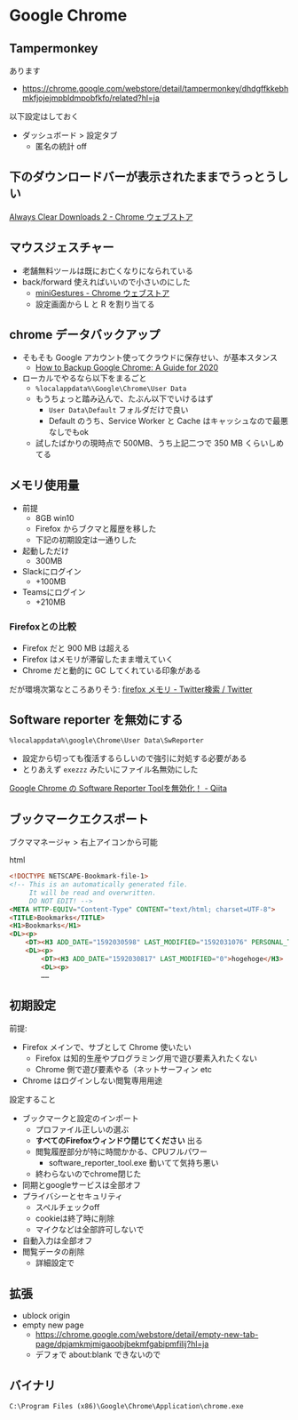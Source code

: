 # Google Chrome

## Tampermonkey
あります

- https://chrome.google.com/webstore/detail/tampermonkey/dhdgffkkebhmkfjojejmpbldmpobfkfo/related?hl=ja

以下設定はしておく

- ダッシュボード > 設定タブ
    - 匿名の統計 off

## 下のダウンロードバーが表示されたままでうっとうしい
[Always Clear Downloads 2 - Chrome ウェブストア](https://chrome.google.com/webstore/detail/always-clear-downloads-2/jcajchndfkmnaefkhoaoiagemplbfffn)

## マウスジェスチャー
- 老舗無料ツールは既にお亡くなりになられている
- back/forward 使えればいいので小さいのにした
    - [miniGestures - Chrome ウェブストア](https://chrome.google.com/webstore/detail/minigestures/apnjnepphihnjahpbfjiebcnpgmjnhfp?hl=ja)
    - 設定画面から L と R を割り当てる

## chrome データバックアップ
- そもそも Google アカウント使ってクラウドに保存せい、が基本スタンス
    - [How to Backup Google Chrome: A Guide for 2020](https://www.cloudwards.net/backup-google-chrome/)
- ローカルでやるなら以下をまるごと
    - `%localappdata%\Google\Chrome\User Data`
    - もうちょっと踏み込んで、たぶん以下でいけるはず
        - `User Data\Default` フォルダだけで良い
        - Default のうち、Service Worker と Cache はキャッシュなので最悪なしでもok
    - 試したばかりの現時点で 500MB、うち上記二つで 350 MB くらいしめてる

## メモリ使用量
- 前提
    - 8GB win10
    - Firefox からブクマと履歴を移した
    - 下記の初期設定は一通りした
- 起動しただけ
    - 300MB
- Slackにログイン
    - +100MB
- Teamsにログイン
    - +210MB

### Firefoxとの比較
- Firefox だと 900 MB は超える
- Firefox はメモリが滞留したまま増えていく
- Chrome だと動的に GC してくれている印象がある

だが環境次第なところありそう: [firefox メモリ - Twitter検索 / Twitter](https://twitter.com/search?q=firefox%20%E3%83%A1%E3%83%A2%E3%83%AA&src=typed_query)

## Software reporter を無効にする
`%localappdata%\google\Chrome\User Data\SwReporter`

- 設定から切っても復活するらしいので強引に対処する必要がある
- とりあえず `exezzz` みたいにファイル名無効にした

[Google Chrome の Software Reporter Toolを無効化！ - Qiita](https://qiita.com/YuheiTani/items/162ce1d559d2618f31b4)

## ブックマークエクスポート
ブクママネージャ > 右上アイコンから可能

html

```html
<!DOCTYPE NETSCAPE-Bookmark-file-1>
<!-- This is an automatically generated file.
     It will be read and overwritten.
     DO NOT EDIT! -->
<META HTTP-EQUIV="Content-Type" CONTENT="text/html; charset=UTF-8">
<TITLE>Bookmarks</TITLE>
<H1>Bookmarks</H1>
<DL><p>
    <DT><H3 ADD_DATE="1592030598" LAST_MODIFIED="1592031076" PERSONAL_TOOLBAR_FOLDER="true">ブックマーク バー</H3>
    <DL><p>
        <DT><H3 ADD_DATE="1592030817" LAST_MODIFIED="0">hogehoge</H3>
        <DL><p>
        ……
```

## 初期設定
前提:

- Firefox メインで、サブとして Chrome 使いたい
    - Firefox は知的生産やプログラミング用で遊び要素入れたくない
    - Chrome 側で遊び要素やる（ネットサーフィン etc
- Chrome はログインしない閲覧専用用途

設定すること

- ブックマークと設定のインポート
    - プロファイル正しいの選ぶ
    - **すべてのFirefoxウィンドウ閉じてください** 出る
    - 閲覧履歴部分が特に時間かかる、CPUフルパワー
        - software_reporter_tool.exe 動いてて気持ち悪い
    - 終わらないのでchrome閉じた
- 同期とgoogleサービスは全部オフ
- プライバシーとセキュリティ
    - スペルチェックoff
    - cookieは終了時に削除
    - マイクなどは全部許可しないで
- 自動入力は全部オフ
- 閲覧データの削除
    - 詳細設定で

## 拡張
- ublock origin
- empty new page
    - https://chrome.google.com/webstore/detail/empty-new-tab-page/dpjamkmjmigaoobjbekmfgabipmfilij?hl=ja
    - デフォで about:blank できないので

## バイナリ
`C:\Program Files (x86)\Google\Chrome\Application\chrome.exe`

